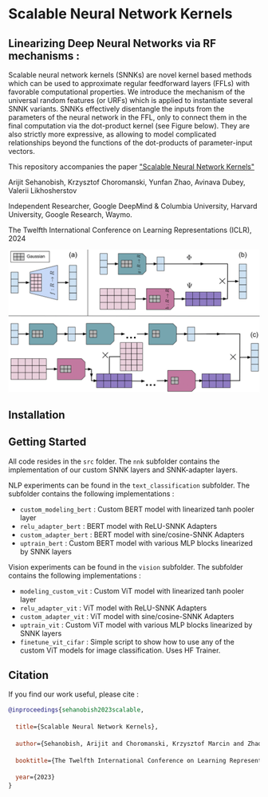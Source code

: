 # Scalable Neural Network Kernels 
## Linearizing Deep Neural Networks via RF mechanisms :

Scalable neural network kernels (SNNKs) are novel kernel based methods which can be used to approximate regular feedforward layers (FFLs) with favorable computational properties. We
introduce the mechanism of the universal random features (or URFs) which is applied to instantiate several SNNK variants. SNNKs effectively disentangle the inputs from the parameters of the neural network in the FFL, only to connect them in the final computation via the dot-product kernel (see Figure below). They are also strictly more expressive, as allowing to model complicated relationships beyond the functions of the dot-products of parameter-input vectors. 


This repository accompanies the paper ["Scalable Neural Network Kernels"](https://openreview.net/pdf?id=4iPw1klFWa)

Arijit Sehanobish, Krzysztof Choromanski, Yunfan Zhao, Avinava Dubey, Valerii Likhosherstov

Independent Researcher, Google DeepMind & Columbia University, Harvard University, Google Research, Waymo.

The Twelfth International Conference on Learning Representations (ICLR), 2024

<p align="center">
<img src="https://github.com/arijitthegame/neural-network-kernels/blob/main/main-figure-4-1.png"  width="800px"/>
</p>

## Installation


## Getting Started
All code resides in the `src` folder. The `nnk` subfolder contains the implementation of our custom SNNK layers and SNNK-adapter layers. 

NLP experiments can be found in the `text_classification` subfolder. The subfolder contains the following implementations : 
- `custom_modeling_bert` : Custom BERT model with linearized tanh pooler layer
- `relu_adapter_bert` : BERT model with ReLU-SNNK Adapters
- `custom_adapter_bert` : BERT model with sine/cosine-SNNK Adapters
- `uptrain_bert` : Custom BERT model with various MLP blocks linearized by SNNK layers

Vision experiments can be found in the `vision` subfolder. The subfolder contains the following implementations : 
- `modeling_custom_vit` : Custom ViT model with linearized tanh pooler layer
- `relu_adapter_vit` : ViT model with ReLU-SNNK Adapters
- `custom_adapter_vit` : ViT model with sine/cosine-SNNK Adapters
- `uptrain_vit` : Custom ViT model with various MLP blocks linearized by SNNK layers
- `finetune_vit_cifar` : Simple script to show how to use any of the custom ViT models for image classification. Uses HF Trainer.


## Citation
If you find our work useful, please cite : 

```bibtex
@inproceedings{sehanobish2023scalable,

  title={Scalable Neural Network Kernels},
  
  author={Sehanobish, Arijit and Choromanski, Krzysztof Marcin and Zhao, Yunfan and Dubey, Kumar Avinava and Likhosherstov, Valerii},
  
  booktitle={The Twelfth International Conference on Learning Representations},
  
  year={2023}
}
```




